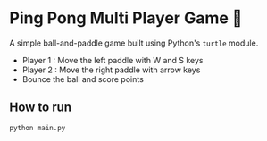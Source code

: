 # Ping Pong Multi Player Game 🏓

A simple ball-and-paddle game built using Python's `turtle` module.  
- Player 1 : Move the left paddle with W and S keys
- Player 2 : Move the right paddle with arrow keys
- Bounce the ball and score points  


## How to run
```bash
python main.py

